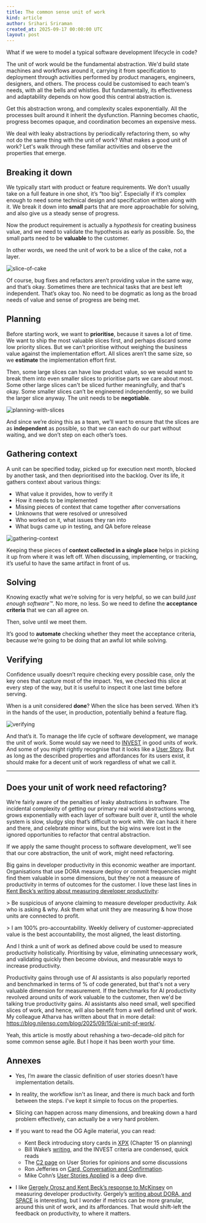 ```yaml
---
title: The common sense unit of work
kind: article
author: Srihari Sriraman
created_at: 2025-09-17 00:00:00 UTC
layout: post
---
```

What if we were to model a typical software development lifecycle in code?

The unit of work would be the fundamental abstraction. We'd build state machines and workflows around it, carrying it from specification to deployment through activities performed by product managers, engineers, designers, and others. The process could be customised to each team's needs, with all the bells and whistles. But fundamentally, its effectiveness and adaptability depends on how good this central abstraction is.

Get this abstraction wrong, and complexity scales exponentially. All the processes built around it inherit the dysfunction. Planning becomes chaotic, progress becomes opaque, and coordination becomes an expensive mess.

We deal with leaky abstractions by periodically refactoring them, so why not do the same thing with the unit of work? What makes a good unit of work? Let's walk through these familiar activities and observe the properties that emerge.

## Breaking it down

We typically start with product or feature requirements. We don’t usually take on a full feature in one shot, it’s “too big”. Especially if it’s complex enough to need some technical design and specification written along with it. We break it down into **small** parts that are more approachable for solving, and also give us a steady sense of progress.

Now the product requirement is actually a *hypothesis* for creating business value, and we need to validate the hypothesis as early as possible. So, the small parts need to be **valuable** to the customer.

In other words, we need the unit of work to be a slice of the cake, not a layer.

![slice-of-cake](/images/blog/breaking-it-down.webp)

Of course, bug fixes and refactors aren’t providing value in the same way, and that’s okay. Sometimes there are technical tasks that are best left independent. That’s okay too. No need to be dogmatic as long as the broad needs of value and sense of progress are being met.

## Planning

Before starting work, we want to **prioritise**, because it saves a lot of time. We want to ship the most valuable slices first, and perhaps discard some low priority slices. But we can’t prioritise without weighing the business value against the implementation effort. All slices aren’t the same size, so we **estimate** the implementation effort first.

Then, some large slices can have low product value, so we would want to break them into even smaller slices to prioritise parts we care about most. Some other large slices can't be sliced further meaningfully, and that's okay. Some smaller slices can’t be engineered independently, so we build the larger slice anyway. The unit needs to be **negotiable**.

![planning-with-slices](/images/blog/planning-cake-cut.webp)

And since we’re doing this as a team, we’ll want to ensure that the slices are as **independent** as possible, so that we can each do our part without waiting, and we don’t step on each other’s toes.

## Gathering context

A unit can be specified today, picked up for execution next month, blocked by another task, and then deprioritised into the backlog. Over its life, it gathers context about various things:

* What value it provides, how to verify it
* How it needs to be implemented
* Missing pieces of context that came together after conversations
* Unknowns that were resolved or unresolved
* Who worked on it, what issues they ran into
* What bugs came up in testing, and QA before release

![gathering-context](/images/blog/gathering-context.png)

Keeping these pieces of **context collected in a single place** helps in picking it up from where it was left off. When discussing, implementing, or tracking, it’s useful to have the same artifact in front of us.

## Solving

Knowing exactly what we’re solving for is very helpful, so we can build *just enough software™️*. No more, no less. So we need to define the **acceptance criteria** that we can all agree on.

Then, solve until we meet them. 

It’s good to **automate** checking whether they meet the acceptance criteria, because we’re going to be doing that an awful lot while solving.

## Verifying

Confidence usually doesn’t require checking every possible case, only the key ones that capture most of the impact. Yes, we checked this slice at every step of the way, but it is useful to inspect it one last time before serving.

When is a unit considered **done**? When the slice has been served. When it’s in the hands of the user, in production, potentially behind a feature flag.

![verifying](/images/blog/verifying.webp)

And that’s it. To manage the life cycle of software development, we manage the unit of work. Some would say we need to [INVEST](https://xp123.com/invest-in-good-stories-and-smart-tasks/) in good units of work. And some of you might rightly recognise that it looks like a [User Story](https://c2.com/xp/UserStory.html). But as long as the described properties and affordances for its users exist, it should make for a decent unit of work regardless of what we call it.

- - -

## Does your unit of work need refactoring?

We’re fairly aware of the penalties of leaky abstractions in software. The incidental complexity of getting our primary real world abstractions wrong, grows exponentially with each layer of software built over it, until the whole system is slow, sludgy slop that’s difficult to work with. We can hack it here and there, and celebrate minor wins, but the big wins were lost in the ignored opportunities to refactor that central abstraction.

If we apply the same thought process to software development, we’ll see that our core abstraction, the unit of work, might need refactoring.

Big gains in developer productivity in this economic weather are important. Organisations that use DORA measure deploy or commit frequencies might find them valuable in some dimensions, but they're not a measure of productivity in terms of outcomes for the customer. I love these last lines in [Kent Beck’s writing about measuring developer productivity](<>):

\> Be suspicious of anyone claiming to measure developer productivity. Ask who is asking & why. Ask them what unit they are measuring & how those units are connected to profit.

\> I am 100% pro-accountability. Weekly delivery of customer-appreciated value is the best accountability, the most aligned, the least distorting.

And I think a unit of work as defined above could be used to measure productivity holistically. Prioritising by value, eliminating unnecessary work, and validating quickly then become obvious, and measurable ways to increase productivity. 

Productivity gains through use of AI assistants is also popularly reported and benchmarked in terms of % of code generated, but that's not a very valuable dimension for measurement. If the benchmarks for AI productivity revolved around units of work valuable to the customer, then we'd be talking true productivity gains. AI assistants also need small, well specified slices of work, and hence, will also benefit from a well defined unit of work. My colleague Atharva has written about that in more detail: https://blog.nilenso.com/blog/2025/09/15/ai-unit-of-work/.

Yeah, this article is mostly about rehashing a two-decade-old pitch for some common sense agile. But I hope it has been worth your time.

## Annexes

* Yes, I’m aware the classic definition of user stories doesn’t have implementation details.
* In reality, the workflow isn't as linear, and there is much back and forth between the steps. I've kept it simple to focus on the properties.
* Slicing can happen across many dimensions, and breaking down a hard problem effectively, can actually be a very hard problem.
* If you want to read the OG Agile material, you can read:

  * Kent Beck introducing story cards in [XPX](https://www.goodreads.com/book/show/67833.Extreme_Programming_Explained) (Chapter 15 on planning)
  * Bill Wake’s [writing](https://xp123.com/user-stories/), and the INVEST criteria are condensed, quick reads
  * The [C2 page](https://c2.com/xp/UserStory.html) on User Stories for opinions and some discussions
  * Ron Jefferies on [Card, Conversation and Confirmation](https://ronjeffries.com/xprog/articles/expcardconversationconfirmation/).
  * Mike Cohn’s [User Stories Applied](https://www.goodreads.com/book/show/3856.User_Stories_Applied) is a deep dive.
* I like [Gergely Orosz and Kent Beck’s response to McKinsey](https://newsletter.pragmaticengineer.com/p/measuring-developer-productivity) on measuring developer productivity. Gergely’s [writing about DORA, and SPACE](https://newsletter.pragmaticengineer.com/p/developer-productivity-a-new-framework) is interesting, but I wonder if metrics can be more granular, around this unit of work, and its affordances. That would shift-left the feedback on productivity, to where it matters.
